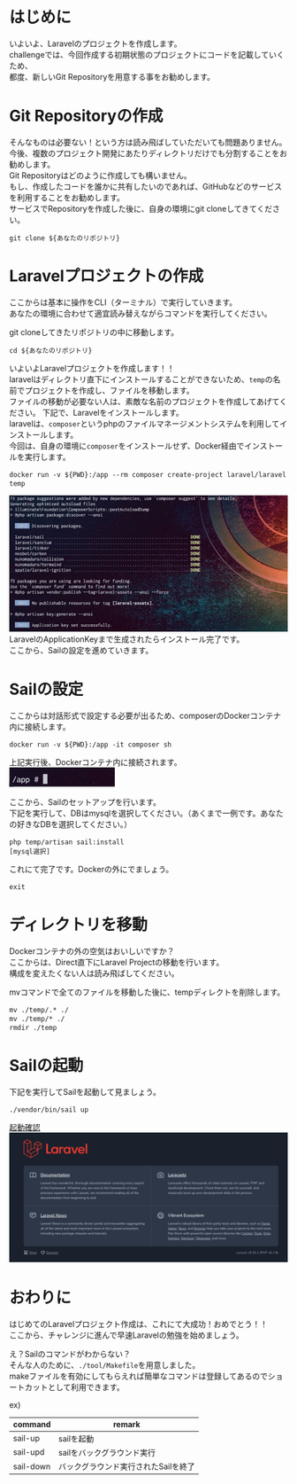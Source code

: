 # はじめに
いよいよ、Laravelのプロジェクトを作成します。  
challengeでは、今回作成する初期状態のプロジェクトにコードを記載していくため、  
都度、新しいGit Repositoryを用意する事をお勧めします。  

# Git Repositoryの作成
そんなものは必要ない！という方は読み飛ばしていただいても問題ありません。  
今後、複数のプロジェクト開発にあたりディレクトリだけでも分割することをお勧めします。  
Git Repositoryはどのように作成しても構いません。  
もし、作成したコードを誰かに共有したいのであれば、GitHubなどのサービスを利用することをお勧めします。  
サービスでRepositoryを作成した後に、自身の環境にgit cloneしてきてください。

```
git clone ${あなたのリポジトリ}
```

# Laravelプロジェクトの作成
ここからは基本に操作をCLI（ターミナル）で実行していきます。  
あなたの環境に合わせて適宜読み替えながらコマンドを実行してください。  

git cloneしてきたリポジトリの中に移動します。  
```
cd ${あなたのリポジトリ}
```

いよいよLaravelプロジェクトを作成します！！  
laravelはディレクトリ直下にインストールすることができないため、`temp`の名前でプロジェクトを作成し、ファイルを移動します。  
ファイルの移動が必要ない人は、素敵な名前のプロジェクトを作成してあげてください。
下記で、Laravelをインストールします。  
laravelは、`composer`というphpのファイルマネージメントシステムを利用してインストールします。  
今回は、自身の環境に`composer`をインストールせず、Docker経由でインストールを実行します。  
```
docker run -v ${PWD}:/app --rm composer create-project laravel/laravel temp
```
![インストール完了](./images/install-complete.png)
LaravelのApplicationKeyまで生成されたらインストール完了です。  
ここから、Sailの設定を進めていきます。


# Sailの設定
ここからは対話形式で設定する必要が出るため、composerのDockerコンテナ内に接続します。
```
docker run -v ${PWD}:/app -it composer sh
```
上記実行後、Dockerコンテナ内に接続されます。  
![コンテナの中](./images/in-container.png)

ここから、Sailのセットアップを行います。  
下記を実行して、DBはmysqlを選択してください。（あくまで一例です。あなたの好きなDBを選択してください。）  
```
php temp/artisan sail:install
[mysql選択]
```

これにて完了です。Dockerの外にでましょう。
```
exit
```

# ディレクトリを移動
Dockerコンテナの外の空気はおいしいですか？  
ここからは、Direct直下にLaravel Projectの移動を行います。  
構成を変えたくない人は読み飛ばしてください。  

mvコマンドで全てのファイルを移動した後に、tempディレクトを削除します。
```
mv ./temp/.* ./
mv ./temp/* ./
rmdir ./temp
```

# Sailの起動
下記を実行してSailを起動して見ましょう。
```
./vendor/bin/sail up
```
[起動確認](http://localhost)  
![hello-laravel](./images/hello-laravel.png)


# おわりに
はじめてのLaravelプロジェクト作成は、これにて大成功！おめでとう！！  
ここから、チャレンジに進んで早速Laravelの勉強を始めましょう。  

え？Sailのコマンドがわからない？  
そんな人のために、`./tool/Makefile`を用意しました。  
makeファイルを有効にしてもらえれば簡単なコマンドは登録してあるのでショートカットとして利用できます。 

ex)  

| command   | remark               |
|-----------|----------------------|
| sail-up   | sailを起動              |
| sail-upd  | sailをバックグラウンド実行      |
| sail-down | バックグラウンド実行されたSailを終了 |
